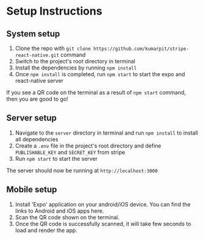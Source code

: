 # Setup Instructions
## System setup
1. Clone the repo with `git clone https://github.com/kumarpit/stripe-react-native.git` command
2. Switch to the project's root directory in terminal
3. Install the dependencies by running `npm install`
4. Once `npm install` is completed, run `npm start` to start the expo and react-native server

If you see a QR code on the terminal as a result of `npm start` command, then you are good to go!

## Server setup
1. Navigate to the `server` directory in terminal and run `npm install` to install all dependencies
2. Create a `.env` file in the project's root directory and define `PUBLISHABLE_KEY` and `SECRET_KEY` from stripe
3. Run `npm start` to start the server

The server should now be running at `http://localhost:3000`

## Mobile setup
1. Install 'Expo' application on your android/iOS device. You can find the links to Android and iOS apps here.
2. Scan the QR code shown on the terminal.
3. Once the QR code is successfully scanned, it will take few seconds to load and render the app.
